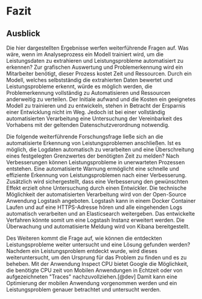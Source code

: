 # Fazit


<!--
Ein Kapitel, das die Arbeit durch Zusammenfassung der Lernpunkte und Skizzierung der zukünftigen Forschungsbereiche abschließt.


## Zusammenfassung der Arbeit


Das Ziel dieser Bachelorarbeit war es, Leistungsprobleme in Mobilen Anwendungen der Firma Brunata zu erkennen um sie beheben zu können. Dabei haben sich die Logdaten der Anwendungen und die benötigte Zeit von Prozessen und Anfragen in den Logdaten als grundlage zur Erkennung von Leistungsproblemen erwiesen. Es wurde erkannt das zur Extraktion aus den Logdaten ein

Das Ziel dieser Bachelorarbeit war es, bisher unerkannte Leistungsprobleme in den Mobilen Anwendungen der Firma Brunata zu erkennen um sie beheben zu können. Dabei hat sich die in den logs der Anwendung Dokumentierte benötigte Zeit von Prozessen und Anfragen als grundlage zur Erkennung von Leistungsproblemen herausgestellt. Aus der Untersuchung der Verfahren zur Analyse der Daten ergibt sich, dass die Extraktion benötigter Zeit von Prozessen und Anfragen aus den Logdaten durch Text Mining realisiert wird

Das Ziel dieser Bachelorarbeit war es, bisher unerkannte Leistungsprobleme in den Mobilen Anwendungen der Firma Brunata zu erkennen um sie beheben zu können. Zur Realisierung wurde die ausgangslage der Anwendungen untersucht, mögliche Verfahren zur Lösung der Problemstellung analysiert und ein Verfahren zur Erfüllung der Zielstellung Implementierung. 

Die Untersuchung zeigt, dass die von den Anwendungen Dokumentierte benötigte Zeit von Prozessen und Anfragen als Indikator für Leistungsprobleme dient. Die Extraktion benötigter Zeit von Prozessen und Anfragen aus den Logdaten wird durch einen Text Mining Prozess realisiert. Zur Implementierung des Prozesses wird Elasticsearch und Kibana verwendet. 

Zusammenfassend lässt sich festhalten, dass zur Implementierung des Text Mining Verfahrens im Analyseprozess Elasticsearch und Kibana den Vorschriften des Unternehmen, das Daten ausschließlich intern zu verarbeiten gerecht werden. Kibana Elasticsearch übernimmt die Vorverarbeitung und Extraktion der Leistungsdaten 

Die Untersuchung zeigt, dass die von den Anwendungen Dokumentierte benötigte Zeit von Prozessen und Anfragen als Indikator für Leistungsprobleme dient. Die Extraktion benötigter Zeit von Prozessen und Anfragen aus den Logdaten wird durch einen Text Mining Prozess realisiert. Zur Implementierung des Prozesses wird Elasticsearch und Kibana verwendet. 

Zusammenfassend lässt sich festhalten, dass die Implementierung eines Text Mining Prozesses mithilfe von Elasticsearch und Kibana die Leistungsdaten von Anwendungen in Grafischer Form darstellt und durch deren Auswertung Leistungsprobleme Identifiziert.
-->
<!--
Die Untersuchungen zeigen, dass es mit einem Text Mining Prozess zur Extraktion von Leistungsdaten und ihrer Grafischen Darstellung möglich ist, Leistungsprobleme zu erkennen. 

Aus den Untersuchungen schließt sich, dass zur Erkennung von Leistungsproblemen Text Mining zur Extraktion von Leistungsdaten aus den Logs und Grafisch Darstellung verwendet wird. 
das Leistungsdaten geloggt werden und zur Erkennung von Leistungsproblemen genutzt werden. Des weiteren ergaben die Untersuchungen das der Text Mining Prozess als Verfahren zur Leist genutzt wird. Zur Implementierung des Text Mining Prozesses wird Elasticsearch und Kibana verwendet. 

Aus den Untersuchungen schließt sich, dass die Extraktion benötigter Zeit von Prozessen und Anfragen aus den Logdaten mittels Text Mining eine sinnvolle Methode zur Ermittelung der Leistungsdaten darstellt. Zur Implementierung des Text Mining Prozesses wird Elasticsearch und Kibana verwendet. 

Durch diese Implementierung wurden Leistungsprobleme 
-->
## Ausblick

Die hier dargestellten Ergebnisse werfen weiterführende Fragen auf. Was wäre, wenn im Analyseprozess ein Modell trainiert wird, um die Leistungsdaten zu extrahieren und Leistungsprobleme automatisiert zu erkennen? Zur grafischen Auswertung und Problemerkennung wird ein Mitarbeiter benötigt, dieser Prozess kostet Zeit und Ressourcen. Durch ein Modell, welches selbstständig die extrahierten Daten bewertet und Leistungsprobleme erkennt, würde es möglich werden, die Problemerkennung vollständig zu Automatisieren und Ressourcen anderweitig zu verteilen. Der Initiale aufwand und die Kosten ein geeignetes Modell zu trainieren und zu entwickeln, stehen in Betracht der Ersparnis einer Entwicklung nicht im Weg. Jedoch ist bei einer vollständig automatisierten Verarbeitung eine Untersuchung der Vereinbarkeit des Vorhabens mit der geltenden Datenschutzverordnung notwendig. 

Die folgende weiterführende Forschungsfrage ließe sich an die automatisierte Erkennung von Leistungsproblemen anschließen. Ist es möglich, die Logdaten automatisch zu verarbeiten und eine Überschreitung eines festgelegten Grenzwertes der benötigten Zeit zu melden? Nach Verbesserungen können Leistungsprobleme in unerwarteten Prozessen entstehen. Eine automatisierte Warnung ermöglicht eine schnelle und effiziente Erkennung von Leistungsproblemen nach einer Verbesserung. Zusätzlich wird sichergestellt, dass eine Verbesserung den gewünschten Effekt erzielt ohne Untersuchung durch einen Entwickler. Die technische Möglichkeit der automatisierten Verarbeitung wird von der Open-Source Anwendung Logstash angeboten. Logstash kann in einem Docker Container Laufen und auf eine HTTPS-Adresse hören und alle eingehenden Logs automatisch verarbeiten und an Elasticsearch weitergeben. Das entwickelte Verfahren könnte somit um eine Logstash Instanz erweitert werden. Die Überwachung und automatisierte Meldung wird von Kibana bereitgestellt.

Des Weiteren kommt die Frage auf, wie können die entdeckten Leistungsprobleme weiter untersucht und eine Lösung gefunden werden? Nachdem ein Leistungsproblem entdeckt wurde, wird dieses weiteruntersucht, um den Ursprung für das Problem zu finden und es zu beheben. Mit der Anwendung Inspect CPU bietet Google die Möglichkeit, die benötigte CPU zeit von Mobilen Anwendungen in Echtzeit oder von aufgezeichneten "Traces" nachzuvollziehen.[@dev] Damit kann eine Optimierung der mobilen Anwendung vorgenommen werden und ein Leistungsproblem genauer betrachtet und untersucht werden.
<!--Für die Beantwortung dieser Frage ist eine detailliertere Untersuchung der Anwendung erforderlich um ein passendes Verfahren zu ermitteln und zu entwerfen das zum gewünschten Ziel führt. 

Die hier dargestellten Ergebnisse führen zu der Frage was wäre, wenn die Leistungsdaten nicht durch Extraktion aus den logdaten, sondern mittels Schnittstellen aufgenommen und Verarbeitet werden? 
Die Daten werden nicht mehr einfach extrahiert und Grafisch aufbereitet sondern werden von einem Algorithmus bewertet. Die technischen Möglichkeiten, Daten aufgrund von ihren Eigenschaften zu bewerten, existieren bereits. Diese Technik wird Künstliche Inteligenz genannt und ist bereits im Intern

Für die Beantwortung, dieser Frage ist eine detailliertere Untersuchung erforderlich, die über einfache information's Extraktion und Darstellung hinausgeht. In einer solchen Studie könnte 
Durch die vorgestellten Ergebnisse lassen sich weiter Fragen aufwerfen: Was wäre wenn eine Auswertung nicht auf gemesGrafisch durch einen Entwickler, sondern automatisiert durch einen Algo
-->

